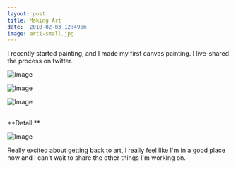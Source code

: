 ```yaml
---
layout: post
title: Making Art
date: '2018-02-03 12:49pm'
image: art1-small.jpg
---
```

I recently started painting, and I made my first canvas painting. I live-shared the process on twitter.

<img src="{{ site.baseurl }}/art/IMG_1205.jpg?nf_resize=fit&w=1400" alt="Image"
        srcset="{{ site.baseurl }}/art/IMG_1205.jpg?nf_resize=fit&w=800 800w,
                {{ site.baseurl }}/art/IMG_1205.jpg?nf_resize=fit&w=1200 1200w"
        sizes="(max-width: 480px) 800px,
              (max-width: 767px) 1000px,
              (min-width: 768px) 1200px">


<img src="{{ site.baseurl }}/art/IMG_1207.jpg?nf_resize=fit&w=1400" alt="Image"
        srcset="{{ site.baseurl }}/art/IMG_1207.jpg?nf_resize=fit&w=800 800w,
                {{ site.baseurl }}/art/IMG_1207.jpg?nf_resize=fit&w=1200 1200w"
        sizes="(max-width: 480px) 800px,
              (max-width: 767px) 1000px,
              (min-width: 768px) 1200px">


<img src="{{ site.baseurl }}/art/IMG_1209.jpg?nf_resize=fit&w=1400" alt="Image"
        srcset="{{ site.baseurl }}/art/IMG_1209.jpg?nf_resize=fit&w=800 800w,
                {{ site.baseurl }}/art/IMG_1209.jpg?nf_resize=fit&w=1200 1200w"
        sizes="(max-width: 480px) 800px,
              (max-width: 767px) 1000px,
              (min-width: 768px) 1200px" class="full-photo">

<br>
**Detail:**

<img src="{{ site.baseurl }}/art/IMG_1210.jpg?nf_resize=fit&w=1400" alt="Image"
        srcset="{{ site.baseurl }}/art/IMG_1210.jpg?nf_resize=fit&w=800 800w,
                {{ site.baseurl }}/art/IMG_1210.jpg?nf_resize=fit&w=1200 1200w"
        sizes="(max-width: 480px) 800px,
              (max-width: 767px) 1000px,
              (min-width: 768px) 1200px">

Really excited about getting back to art, I really feel like I'm in a good place now and I can't wait to share the other things I'm working on.
